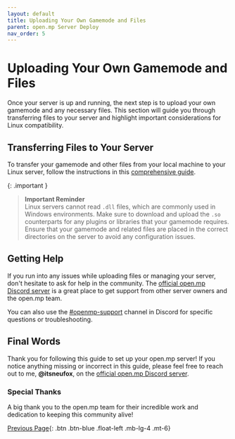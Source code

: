 ```yaml
---
layout: default
title: Uploading Your Own Gamemode and Files
parent: open.mp Server Deploy
nav_order: 5
---
```


# Uploading Your Own Gamemode and Files

Once your server is up and running, the next step is to upload your own gamemode and any necessary files. This section will guide you through transferring files to your server and highlight important considerations for Linux compatibility.

## Transferring Files to Your Server 

To transfer your gamemode and other files from your local machine to your Linux server, follow the instructions in this [comprehensive guide](https://github.com/adib-yg/openmp-server-installation).

{: .important }
> **Important Reminder**  
> Linux servers cannot read `.dll` files, which are commonly used in Windows environments. Make sure to download and upload the `.so` counterparts for any plugins or libraries that your gamemode requires.
> Ensure that your gamemode and related files are placed in the correct directories on the server to avoid any configuration issues.

## Getting Help

If you run into any issues while uploading files or managing your server, don't hesitate to ask for help in the community. The [official open.mp Discord server](https://discord.gg/samp) is a great place to get support from other server owners and the open.mp team.

You can also use the [#openmp-support](https://discord.com/channels/231799104731217931/966398440051445790) channel in Discord for specific questions or troubleshooting.

## Final Words 

Thank you for following this guide to set up your open.mp server! If you notice anything missing or incorrect in this guide, please feel free to reach out to me, **@itsneufox**, on the [official open.mp Discord server](https://discord.gg/samp).

### Special Thanks

A big thank you to the open.mp team for their incredible work and dedication to keeping this community alive!



[Previous Page](/openmp-server-deploy/part-c){: .btn .btn-blue .float-left .mb-lg-4 .mt-6}


